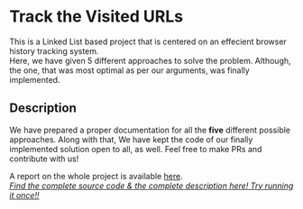 # Track the Visited URLs  
This is a Linked List based project that is centered on an effecient browser history tracking system.  
Here, we have given 5 different approaches to solve the problem. Although, the one, that was most optimal as per our arguments, was finally implemented.  

## Description
We have prepared a proper documentation for all the **five** different possible approaches. Along with that, We have kept the code of our finally implemented solution open to all, as well. Feel free to make PRs and contribute with us!  

A report on the whole project is available [here](https://docs.google.com/document/d/1zkxqgkJH-GTyc8buBk0kClkiQlLsn0Sg6HERp9_1B8A/edit?usp=sharing).  
[_Find the complete source code & the complete description here! Try running it once!!_](Project1/A%20Web%20History%20Tracker.ipynb)
<!--    the above link will take you to the projects' branch 
where this problem's solution will be deployed    -->
